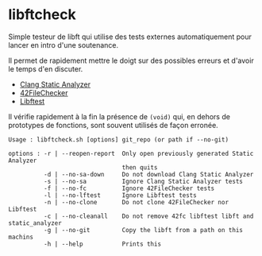 # libftcheck

Simple testeur de libft qui utilise des tests externes automatiquement pour lancer en intro d'une soutenance.

Il permet de rapidement mettre le doigt sur des possibles erreurs et d'avoir le temps d'en discuter.

* [Clang Static Analyzer](https://clang-analyzer.llvm.org/)
* [42FileChecker](https://github.com/jgigault/42FileChecker)
* [Libftest](https://github.com/jtoty/Libftest)

Il vérifie rapidement à la fin la présence de `(void)` qui, en dehors de prototypes de fonctions, sont souvent utilisés de façon erronée.

```
Usage : libftcheck.sh [options] git_repo (or path if --no-git)

options : -r | --reopen-report  Only open previously generated Static Analyzer
                                then quits
          -d | --no-sa-down     Do not download Clang Static Analyzer
          -s | --no-sa          Ignore Clang Static Analyzer tests
          -f | --no-fc          Ignore 42FileChecker tests
          -l | --no-lftest      Ignore Libftest tests
          -n | --no-clone       Do not clone 42FileChecker nor Libftest
          -c | --no-cleanall    Do not remove 42fc libftest libft and static_analyzer
          -g | --no-git         Copy the libft from a path on this machins
          -h | --help           Prints this
```
